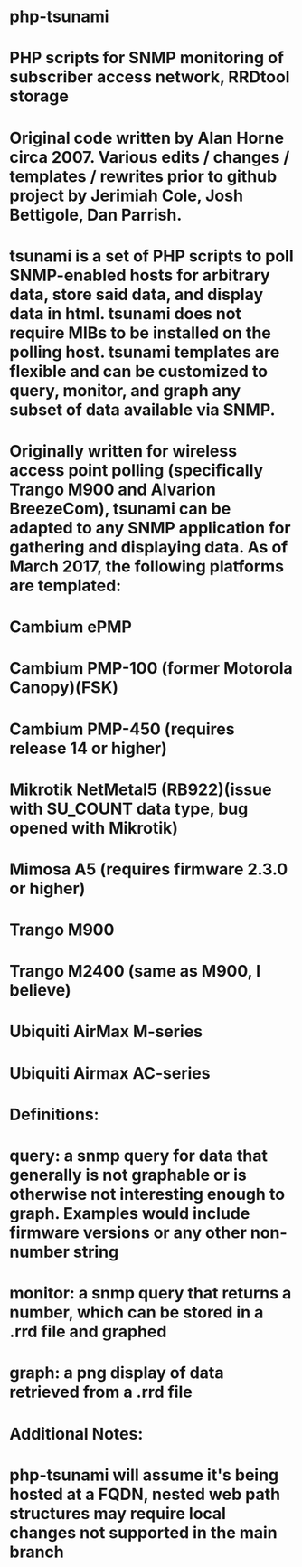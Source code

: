 # php-tsunami
# PHP scripts for SNMP monitoring of subscriber access network, RRDtool storage

# Original code written by Alan Horne circa 2007. Various edits / changes / templates / rewrites prior to github project by Jerimiah Cole, Josh Bettigole, Dan Parrish.

# tsunami is a set of PHP scripts to poll SNMP-enabled hosts for arbitrary data, store said data, and display data in html. tsunami does not require MIBs to be installed on the polling host. tsunami templates are flexible and can be customized to query, monitor, and graph any subset of data available via SNMP.

# Originally written for wireless access point polling (specifically Trango M900 and Alvarion BreezeCom), tsunami can be adapted to any SNMP application for gathering and displaying data. As of March 2017, the following platforms are templated:

# Cambium ePMP
# Cambium PMP-100 (former Motorola Canopy)(FSK)
# Cambium PMP-450 (requires release 14 or higher)
# Mikrotik NetMetal5 (RB922)(issue with SU_COUNT data type, bug opened with Mikrotik)
# Mimosa A5 (requires firmware 2.3.0 or higher)
# Trango M900
# Trango M2400 (same as M900, I believe)
# Ubiquiti AirMax M-series
# Ubiquiti Airmax AC-series

# Definitions:

# query: a snmp query for data that generally is not graphable or is otherwise not interesting enough to graph. Examples would include firmware versions or any other non-number string

# monitor: a snmp query that returns a number, which can be stored in a .rrd file and graphed

# graph: a png display of data retrieved from a .rrd file

# Additional Notes:

# php-tsunami will assume it's being hosted at a FQDN, nested web path structures may require local changes not supported in the main branch
###
